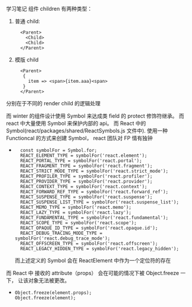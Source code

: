 学习笔记
组件 children 有两种类型：

1. 普通 child:


    ```
      <Parent>
        <Child>
        <Child>
      </Parent>
    ```

2. 模版 child


    ```
      <Parent>
       {
         item => <span>{item.aaa}<span>
       }
      </Parent>
    ```

分别在于不同的 render child 的逻辑处理

而 winter 的组件设计使用 Symbol 来达成类 field 的 protect 修饰符继承。
而 react 中大量使用 Symbol 来保护内部的 api。
而 React 中的 Symbol(react/packages/shared/ReactSymbols.js 文件中). 使用一种 Functioncal 的方式来创建 Symbol， react 团队对 FP 情有独钟

- ```
    const symbolFor = Symbol.for;
    REACT_ELEMENT_TYPE = symbolFor('react.element');
    REACT_PORTAL_TYPE = symbolFor('react.portal');
    REACT_FRAGMENT_TYPE = symbolFor('react.fragment');
    REACT_STRICT_MODE_TYPE = symbolFor('react.strict_mode');
    REACT_PROFILER_TYPE = symbolFor('react.profiler');
    REACT_PROVIDER_TYPE = symbolFor('react.provider');
    REACT_CONTEXT_TYPE = symbolFor('react.context');
    REACT_FORWARD_REF_TYPE = symbolFor('react.forward_ref');
    REACT_SUSPENSE_TYPE = symbolFor('react.suspense');
    REACT_SUSPENSE_LIST_TYPE = symbolFor('react.suspense_list');
    REACT_MEMO_TYPE = symbolFor('react.memo');
    REACT_LAZY_TYPE = symbolFor('react.lazy');
    REACT_FUNDAMENTAL_TYPE = symbolFor('react.fundamental');
    REACT_SCOPE_TYPE = symbolFor('react.scope');
    REACT_OPAQUE_ID_TYPE = symbolFor('react.opaque.id');
    REACT_DEBUG_TRACING_MODE_TYPE = symbolFor('react.debug_trace_mode');
    REACT_OFFSCREEN_TYPE = symbolFor('react.offscreen');
    REACT_LEGACY_HIDDEN_TYPE = symbolFor('react.legacy_hidden');
  ```
  而上述定义的 Symbol 会在 ReactElement 中作为一个定位符的存在

而 React 中 接收的 attribute（props） 会在可能的情况下被 Object.freeze 一下， 让该对象无法被更改。

- ```
  Object.freeze(element.props);
  Object.freeze(element);
  ```
